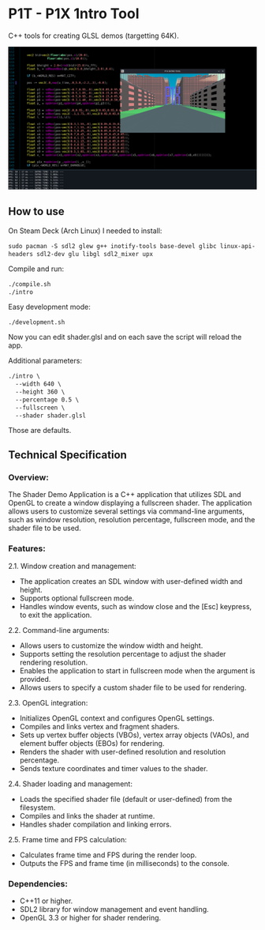 # P1T - P1X 1ntro Tool

C++ tools for creating GLSL demos (targetting 64K).

![Development Screenshot](screen-dev.png)

## How to use

On Steam Deck (Arch Linux) I needed to install:
```
sudo pacman -S sdl2 glew g++ inotify-tools base-devel glibc linux-api-headers sdl2-dev glu libgl sdl2_mixer upx
```

Compile and run:
```
./compile.sh
./intro
```

Easy development mode:
```
./development.sh
```
Now you can edit shader.glsl and on each save the script will reload the app.

Additional parameters:
```
./intro \
  --width 640 \
  --height 360 \
  --percentage 0.5 \
  --fullscreen \
  --shader shader.glsl
```

Those are defaults.

## Technical Specification

### Overview:

The Shader Demo Application is a C++ application that utilizes SDL and OpenGL to create a window displaying a fullscreen shader. The application allows users to customize several settings via command-line arguments, such as window resolution, resolution percentage, fullscreen mode, and the shader file to be used.

### Features:

2.1. Window creation and management:

* The application creates an SDL window with user-defined width and height.
* Supports optional fullscreen mode.
* Handles window events, such as window close and the [Esc] keypress, to exit the application.

2.2. Command-line arguments:

* Allows users to customize the window width and height.
* Supports setting the resolution percentage to adjust the shader rendering resolution.
* Enables the application to start in fullscreen mode when the argument is provided.
* Allows users to specify a custom shader file to be used for rendering.

2.3. OpenGL integration:

* Initializes OpenGL context and configures OpenGL settings.
* Compiles and links vertex and fragment shaders.
* Sets up vertex buffer objects (VBOs), vertex array objects (VAOs), and element buffer objects (EBOs) for rendering.
* Renders the shader with user-defined resolution and resolution percentage.
* Sends texture coordinates and timer values to the shader.

2.4. Shader loading and management:

* Loads the specified shader file (default or user-defined) from the filesystem.
* Compiles and links the shader at runtime.
* Handles shader compilation and linking errors.

2.5. Frame time and FPS calculation:

* Calculates frame time and FPS during the render loop.
* Outputs the FPS and frame time (in milliseconds) to the console.

### Dependencies:

* C++11 or higher.
* SDL2 library for window management and event handling.
* OpenGL 3.3 or higher for shader rendering.
